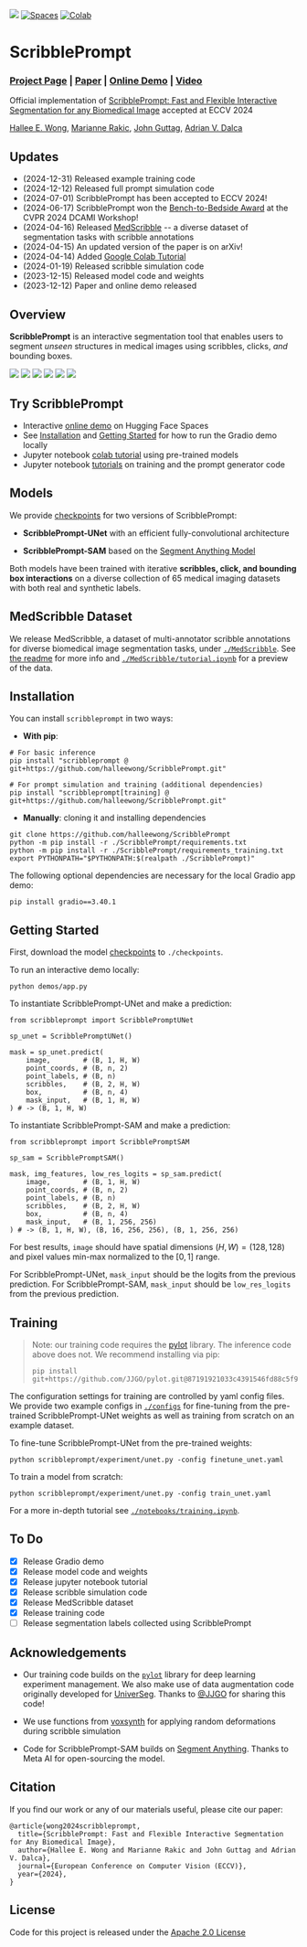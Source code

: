 <a href=https://arxiv.org/abs/2312.07381><img src="https://img.shields.io/badge/arxiv-2312.07381-orange?logo=arxiv&logoColor=white"/></a>
<a href="https://huggingface.co/spaces/halleewong/ScribblePrompt"><img alt="Spaces" src="https://img.shields.io/badge/%F0%9F%A4%97%20Hugging%20Face-Spaces-blue"></a>
<a href="https://colab.research.google.com/drive/14ExpVy3PjCCp4VzgTo27Yh_aLBafK8cX?usp=sharing"><img alt="Colab" src="https://colab.research.google.com/assets/colab-badge.svg"></a>

# ScribblePrompt

### [Project Page](https://scribbleprompt.csail.mit.edu) | [Paper](https://arxiv.org/abs/2312.07381) | [Online Demo](https://huggingface.co/spaces/halleewong/ScribblePrompt) | [Video](https://youtu.be/L8CiAoHzPUE)

Official implementation of [ScribblePrompt: Fast and Flexible Interactive Segmentation for any Biomedical Image](https://arxiv.org/abs/2312.07381) accepted at ECCV 2024

[Hallee E. Wong](https://halleewong.github.io/), [Marianne Rakic](https://mariannerakic.github.io/), [John Guttag](https://people.csail.mit.edu/guttag/), [Adrian V. Dalca](http://www.mit.edu/~adalca/)

## Updates

* (2024-12-31) Released example training code
* (2024-12-12) Released full prompt simulation code
* (2024-07-01) ScribblePrompt has been accepted to ECCV 2024!
* (2024-06-17) ScribblePrompt won the [Bench-to-Bedside Award](https://dca-in-mi.github.io/awards.html) at the CVPR 2024 DCAMI Workshop!
* (2024-04-16) Released [MedScribble](https://github.com/halleewong/ScribblePrompt/tree/main/MedScribble) -- a diverse dataset of segmentation tasks with scribble annotations
* (2024-04-15) An updated version of the paper is on arXiv!
* (2024-04-14) Added [Google Colab Tutorial](https://colab.research.google.com/drive/14ExpVy3PjCCp4VzgTo27Yh_aLBafK8cX?usp=sharing)
* (2024-01-19) Released scribble simulation code
* (2023-12-15) Released model code and weights 
* (2023-12-12) Paper and online demo released

## Overview

**ScribblePrompt** is an interactive segmentation tool that enables users to segment *unseen* structures in medical images using scribbles, clicks, *and* bounding boxes. 

![](https://github.com/halleewong/ScribblePrompt/blob/website/assets/gifs/total_segmentator.gif)
![](https://github.com/halleewong/ScribblePrompt/blob/website/assets/gifs/wbc.gif)
![](https://github.com/halleewong/ScribblePrompt/blob/website/assets/gifs/drive.gif)
![](https://github.com/halleewong/ScribblePrompt/blob/website/assets/gifs/buid.gif)
![](https://github.com/halleewong/ScribblePrompt/blob/website/assets/gifs/hipxray.gif)
![](https://github.com/halleewong/ScribblePrompt/blob/website/assets/gifs/acdc.gif)

## Try ScribblePrompt

* Interactive [online demo](https://huggingface.co/spaces/halleewong/ScribblePrompt) on Hugging Face Spaces
* See [Installation](https://github.com/halleewong/ScribblePrompt?tab=readme-ov-file#installation) and [Getting Started](https://github.com/halleewong/ScribblePrompt?tab=readme-ov-file#getting-started) for how to run the Gradio demo locally
* Jupyter notebook [colab tutorial](https://colab.research.google.com/drive/14ExpVy3PjCCp4VzgTo27Yh_aLBafK8cX?usp=sharing) using pre-trained models
* Jupyter notebook [tutorials](https://github.com/halleewong/ScribblePrompt/tree/main/notebooks) on training and the prompt generator code

## Models

We provide [checkpoints](https://www.dropbox.com/scl/fo/zl12obhnsqc2mq7ulviq9/h?rlkey=suaj632fd9aqd6c2gtajz1ywc&dl=0) for two versions of ScribblePrompt: 

* **ScribblePrompt-UNet** with an efficient fully-convolutional architecture  

* **ScribblePrompt-SAM** based on the [Segment Anything Model](https://github.com/facebookresearch/segment-anything)

Both models have been trained with iterative **scribbles, click, and bounding box interactions** on a diverse collection of 65 medical imaging datasets with both real and synthetic labels. 

## MedScribble Dataset

We release MedScribble, a dataset of multi-annotator scribble annotations for diverse biomedical image segmentation tasks, under [`./MedScribble`](https://github.com/halleewong/ScribblePrompt/tree/main/MedScribble). See [the readme](https://github.com/halleewong/ScribblePrompt/tree/main/MedScribble/README.md) for more info and [`./MedScribble/tutorial.ipynb`](https://github.com/halleewong/ScribblePrompt/tree/main/MedScribble/tutorial.ipynb) for a preview of the data.  

## Installation

You can install `scribbleprompt` in two ways:

* **With pip**:

```
# For basic inference
pip install "scribbleprompt @ git+https://github.com/halleewong/ScribblePrompt.git"

# For prompt simulation and training (additional dependencies)
pip install "scribbleprompt[training] @ git+https://github.com/halleewong/ScribblePrompt.git"
```

* **Manually**: cloning it and installing dependencies
```
git clone https://github.com/halleewong/ScribblePrompt
python -m pip install -r ./ScribblePrompt/requirements.txt
python -m pip install -r ./ScribblePrompt/requirements_training.txt
export PYTHONPATH="$PYTHONPATH:$(realpath ./ScribblePrompt)"
```

The following optional dependencies are necessary for the local Gradio app demo:
```
pip install gradio==3.40.1
```

## Getting Started

First, download the model [checkpoints](https://www.dropbox.com/scl/fo/zl12obhnsqc2mq7ulviq9/h?rlkey=suaj632fd9aqd6c2gtajz1ywc&dl=0) to `./checkpoints`.

To run an interactive demo locally: 
```
python demos/app.py
```

To instantiate ScribblePrompt-UNet and make a prediction:
```
from scribbleprompt import ScribblePromptUNet

sp_unet = ScribblePromptUNet()

mask = sp_unet.predict(
    image,        # (B, 1, H, W) 
    point_coords, # (B, n, 2)
    point_labels, # (B, n)
    scribbles,    # (B, 2, H, W)
    box,          # (B, n, 4)
    mask_input,   # (B, 1, H, W)
) # -> (B, 1, H, W) 
```

To instantiate ScribblePrompt-SAM and make a prediction:
```
from scribbleprompt import ScribblePromptSAM

sp_sam = ScribblePromptSAM()

mask, img_features, low_res_logits = sp_sam.predict(
    image,        # (B, 1, H, W) 
    point_coords, # (B, n, 2)
    point_labels, # (B, n)
    scribbles,    # (B, 2, H, W)
    box,          # (B, n, 4)
    mask_input,   # (B, 1, 256, 256)
) # -> (B, 1, H, W), (B, 16, 256, 256), (B, 1, 256, 256)

```
For best results, `image` should have spatial dimensions $(H,W) = (128,128)$ and pixel values min-max normalized to the $[0,1]$ range. 

For ScribblePrompt-UNet, `mask_input` should be the logits from the previous prediction. For ScribblePrompt-SAM, `mask_input` should be `low_res_logits` from the previous prediction. 

## Training

>Note: our training code requires the [pylot](https://github.com/JJGO/pylot) library. The inference code above does not.  We recommend installing via pip:
>```
>pip install git+https://github.com/JJGO/pylot.git@87191921033c4391546fd88c5f963ccab7597995
>```


The configuration settings for training are controlled by yaml config files. We provide two example configs in [`./configs`](https://github.com/halleewong/ScribblePrompt/tree/main/configs) for fine-tuning from the pre-trained ScribblePrompt-UNet weights as well as training from scratch on an example dataset.

To fine-tune ScribblePrompt-UNet from the pre-trained weights:
```
python scribbleprompt/experiment/unet.py -config finetune_unet.yaml 
```

To train a model from scratch:
```
python scribbleprompt/experiment/unet.py -config train_unet.yaml 
```

For a more in-depth tutorial see [`./notebooks/training.ipynb`](https://github.com/halleewong/ScribblePrompt/tree/main/notebooks/training.ipynb).

## To Do

- [x] Release Gradio demo 
- [x] Release model code and weights
- [x] Release jupyter notebook tutorial
- [x] Release scribble simulation code
- [x] Release MedScribble dataset
- [x] Release training code
- [ ] Release segmentation labels collected using ScribblePrompt

## Acknowledgements

* Our training code builds on the [`pylot`](https://github.com/JJGO/pylot) library for deep learning experiment management. We also make use of data augmentation code originally developed for [UniverSeg](https://github.com/JJGO/UniverSeg). Thanks to [@JJGO](https://github.com/JJGO) for sharing this code! 

* We use functions from [voxsynth](https://github.com/dalcalab/voxynth) for applying random deformations during scribble simulation 

* Code for ScribblePrompt-SAM builds on [Segment Anything](https://github.com/facebookresearch/segment-anything). Thanks to Meta AI for open-sourcing the model. 


## Citation

If you find our work or any of our materials useful, please cite our paper:
```
@article{wong2024scribbleprompt,
  title={ScribblePrompt: Fast and Flexible Interactive Segmentation for Any Biomedical Image},
  author={Hallee E. Wong and Marianne Rakic and John Guttag and Adrian V. Dalca},
  journal={European Conference on Computer Vision (ECCV)},
  year={2024},
}
```

## License

Code for this project is released under the [Apache 2.0 License](https://github.com/halleewong/ScribblePrompt/blob/main/LICENSE) 




